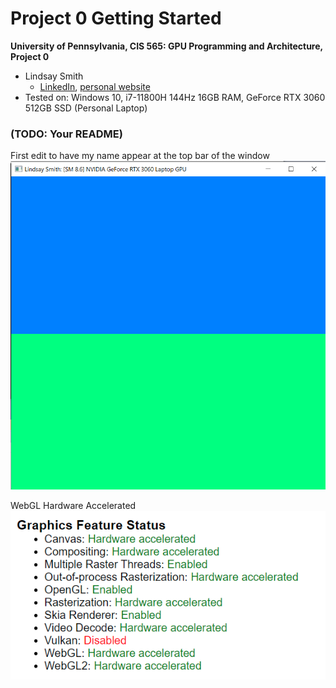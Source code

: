 Project 0 Getting Started
====================

**University of Pennsylvania, CIS 565: GPU Programming and Architecture, Project 0**

* Lindsay Smith
  * [LinkedIn](https://www.linkedin.com/in/lindsay-j-smith/), [personal website](https://lindsays-portfolio-d6aa5d.webflow.io/)
* Tested on: Windows 10, i7-11800H 144Hz 16GB RAM, GeForce RTX 3060 512GB SSD (Personal Laptop)

### (TODO: Your README)
First edit to have my name appear at the top bar of the window
![](images/Screenshot1.png)

WebGL Hardware Accelerated
![](images/Screenshot2.png)





